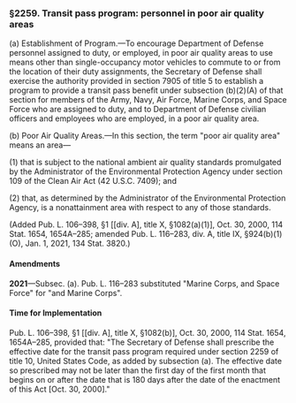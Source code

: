 ### §2259. Transit pass program: personnel in poor air quality areas ###

(a) Establishment of Program.—To encourage Department of Defense personnel assigned to duty, or employed, in poor air quality areas to use means other than single-occupancy motor vehicles to commute to or from the location of their duty assignments, the Secretary of Defense shall exercise the authority provided in section 7905 of title 5 to establish a program to provide a transit pass benefit under subsection (b)(2)(A) of that section for members of the Army, Navy, Air Force, Marine Corps, and Space Force who are assigned to duty, and to Department of Defense civilian officers and employees who are employed, in a poor air quality area.

(b) Poor Air Quality Areas.—In this section, the term "poor air quality area" means an area—

(1) that is subject to the national ambient air quality standards promulgated by the Administrator of the Environmental Protection Agency under section 109 of the Clean Air Act (42 U.S.C. 7409); and

(2) that, as determined by the Administrator of the Environmental Protection Agency, is a nonattainment area with respect to any of those standards.

(Added Pub. L. 106–398, §1 [[div. A], title X, §1082(a)(1)], Oct. 30, 2000, 114 Stat. 1654, 1654A–285; amended Pub. L. 116–283, div. A, title IX, §924(b)(1)(O), Jan. 1, 2021, 134 Stat. 3820.)

#### Amendments ####

**2021**—Subsec. (a). Pub. L. 116–283 substituted "Marine Corps, and Space Force" for "and Marine Corps".

#### Time for Implementation ####

Pub. L. 106–398, §1 [[div. A], title X, §1082(b)], Oct. 30, 2000, 114 Stat. 1654, 1654A–285, provided that: "The Secretary of Defense shall prescribe the effective date for the transit pass program required under section 2259 of title 10, United States Code, as added by subsection (a). The effective date so prescribed may not be later than the first day of the first month that begins on or after the date that is 180 days after the date of the enactment of this Act [Oct. 30, 2000]."